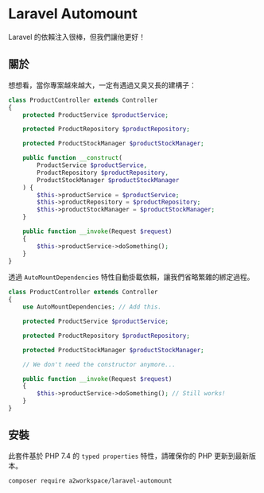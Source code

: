 # Laravel Automount

Laravel 的依賴注入很棒，但我們讓他更好！

## 關於

想想看，當你專案越來越大，一定有遇過又臭又長的建構子：

```php
class ProductController extends Controller
{
    protected ProductService $productService;

    protected ProductRepository $productRepository;

    protected ProductStockManager $productStockManager;

    public function __construct(
        ProductService $productService,
        ProductRepository $productRepository,
        ProductStockManager $productStockManager
    ) {
        $this->productService = $productService;
        $this->productRepository = $productRepository;
        $this->productStockManager = $productStockManager;
    }

    public function __invoke(Request $request)
    {
        $this->productService->doSomething();
    }
}
```

透過 `AutoMountDependencies` 特性自動掛載依賴，讓我們省略繁雜的綁定過程。

```php
class ProductController extends Controller
{
    use AutoMountDependencies; // Add this.

    protected ProductService $productService;

    protected ProductRepository $productRepository;

    protected ProductStockManager $productStockManager;

    // We don't need the constructor anymore...

    public function __invoke(Request $request)
    {
        $this->productService->doSomething(); // Still works!
    }
}
```

## 安裝

此套件基於 PHP 7.4 的 `typed properties` 特性，請確保你的 PHP 更新到最新版本。

```bash
composer require a2workspace/laravel-automount
```